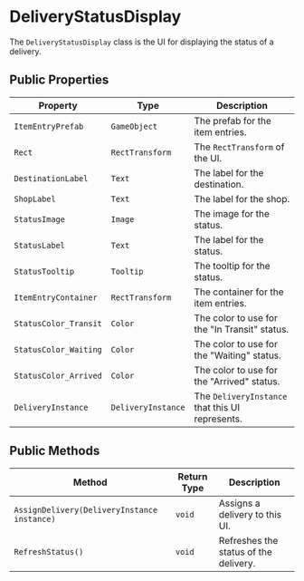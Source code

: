 # DeliveryStatusDisplay

The `DeliveryStatusDisplay` class is the UI for displaying the status of a delivery.

## Public Properties

| Property              | Type                  | Description                                      |
| --------------------- | --------------------- | ------------------------------------------------ |
| `ItemEntryPrefab`     | `GameObject`          | The prefab for the item entries.                 |
| `Rect`                | `RectTransform`       | The `RectTransform` of the UI.                   |
| `DestinationLabel`    | `Text`                | The label for the destination.                   |
| `ShopLabel`           | `Text`                | The label for the shop.                          |
| `StatusImage`         | `Image`               | The image for the status.                        |
| `StatusLabel`         | `Text`                | The label for the status.                        |
| `StatusTooltip`       | `Tooltip`             | The tooltip for the status.                      |
| `ItemEntryContainer`  | `RectTransform`       | The container for the item entries.              |
| `StatusColor_Transit` | `Color`               | The color to use for the "In Transit" status.    |
| `StatusColor_Waiting` | `Color`               | The color to use for the "Waiting" status.       |
| `StatusColor_Arrived` | `Color`               | The color to use for the "Arrived" status.       |
| `DeliveryInstance`    | `DeliveryInstance`    | The `DeliveryInstance` that this UI represents.|

## Public Methods

| Method                                      | Return Type | Description                                      |
| ------------------------------------------- | ----------- | ------------------------------------------------ |
| `AssignDelivery(DeliveryInstance instance)` | `void`      | Assigns a delivery to this UI.                   |
| `RefreshStatus()`                           | `void`      | Refreshes the status of the delivery.            |
